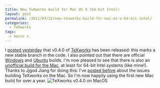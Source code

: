 ```yaml
---
title: New TeXworks build for Mac OS X (64-bit Intel)
layout: post
permalink: /2011/03/22/new-texworks-build-for-mac-os-x-64-bit-intel/
categories:
  - TeXworks
tags:
  - macos x
---
```

 I [posted yesterday](/2011/03/21/texworks-v0-4-0/) that v0.4.0 of [TeXworks](https://tug.org/texworks) has been released: this marks a new stable branch in the code. I also pointed out that there are official [Windows](http://code.google.com/p/texworks/downloads/list) and [Ubuntu](https://launchpad.net/~texworks/+archive/stable) builds. I'm now pleased to see that there is also an [unofficial build for the Mac](https://www.dropbox.com/s/vs9qutjgtwised7/TeXworks.zip), at least for 64-bit Intel systems (like mine!). Thanks to Jjgod Jiang for doing this: I've [posted before](/2011/02/06/texworks-building-on-a-mac/) about the issues building TeXworks on the Mac. So I'm now happily using the first new Mac build for over a year.
![TeXworks v0.4.0 on MacOS](/uploads/2011/03/MacOS-300x187.png)
